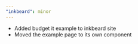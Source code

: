 ```yaml
---
"inkbeard": minor
---
```


- Added budget it example to inkbeard site
- Moved the example page to its own component
